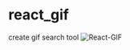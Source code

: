 # react_gif
create gif search tool
![React-GIF](https://user-images.githubusercontent.com/52837649/85191526-36ef3280-b28d-11ea-8a08-2b7346615e50.gif)
